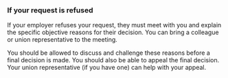 ###  **If your request is refused**

If your employer refuses your request, they must meet with you and explain the
specific objective reasons for their decision. You can bring a colleague or
union representative to the meeting.

You should be allowed to discuss and challenge these reasons before a final
decision is made. You should also be able to appeal the final decision. Your
union representative (if you have one) can help with your appeal.
